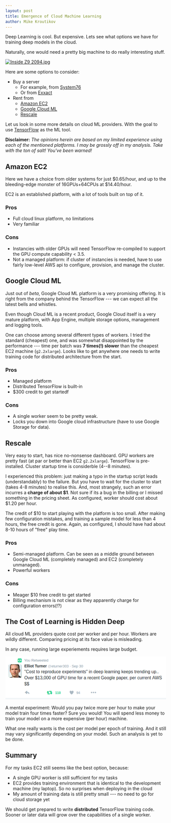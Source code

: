 ```yaml
---
layout: post
title: Emergence of Cloud Machine Learning
author: Mike Kroutikov
---
```


Deep Learning is cool. But expensive.
Lets see what options we have for training deep models in the cloud. 

Naturally, one would need a pretty big machine to do really interesting stuff.

<p><a href="https://commons.wikimedia.org/wiki/File:Inside_Z9_2094.jpg#/media/File:Inside_Z9_2094.jpg"><img src="https://upload.wikimedia.org/wikipedia/commons/6/6d/Inside_Z9_2094.jpg" alt="Inside Z9 2094.jpg" height="480" width="384"></a></p>

Here are some options to consider:

* Buy a server
    - For example, from [System76](https://system76.com/desktops/silverback)
    - Or from [Exxact](http://exxactcorp.com/deep-learning-overview.php)
* Rent from
    - [Amazon EC2](https://aws.amazon.com/ec2/instance-types/)
    - [Google Cloud ML](https://cloud.google.com/products/machine-learning/)
    - [Rescale](http://www.rescale.com/pricing/)

Let us look in some more details on cloud ML providers. With the goal to use [TensorFlow](https://www.tensorflow.org/) as the ML tool.

**Disclaimer:** *The opinions herein are based on my limited experience using each of the mentioned platforms. 
I may be grossly off in my analysis. Take with the ton of salt! You've been warned!*

## Amazon EC2
Here we have a choice from older systems for just $0.65/hour, and up to the bleeding-edge monster of 16GPUs+64CPUs at $14.40/hour.

EC2 is an established platform, with a lot of tools built on top of it.

### Pros

* Full cloud linux platform, no limitations
* Very familiar

### Cons

* Instancies with older GPUs will need TensorFlow re-compiled to support the GPU compute capability < 3.5.
* Not a managed platform: if cluster of instancies is needed, have to use fairly low-level AWS api to configure, provision, and manage the cluster.

## Google Cloud ML
Just out of *beta*, Google Cloud ML platform is a very promising offering. It is right from the company behind the TensorFlow --- we can expect all the latest bells and whistles.

Even though Cloud ML is a recent product, Google Cloud itself is a very mature platform, with App Engine, multiple storage options, management and logging tools.

One can choose among several different types of workers. I tried the standard (cheapest) one, and was somewhat disappointed by the performance --- time per batch was **7 times(!) slower** than the cheapest EC2 machine (`g2.2xlarge`). Looks like to get anywhere one needs to write training code for distributed architecture from the start.

### Pros

* Managed platform
* Distributed TensorFlow is built-in
* $300 credit to get startedf

### Cons

* A single worker seem to be pretty weak. 
* Locks you down into Google cloud infrastructure (have to use Google Storage for data).

## Rescale
Very easy to start, has nice no-nonsense dashboard. GPU workers are pretty fast (at par or better than EC2 `g2.2xlarge`).
TensorFlow is pre-installed. Cluster startup time is considerble (4--8 minutes). 

I experienced this problem: just making a typo in the startup script leads (understandably)
to the failure. But you have to wait for the cluster to start (takes 4-8 minutes) to realise this. 
And, most strangely, such an error incurres a **charge of about $1**. Not sure if its a bug in the billing or I missed something in the pricing sheet. As configured, worker should cost about $1.20 per hour.

The credit of $10 to start playing with the platform is too small. After making few configuration mistakes, 
and training a sample model for less than 4 hours, the free credit is gone. 
Again, as configured, I should have had about 8-10 hours of "free" play time.

### Pros

* Semi-managed platform. Can be seen as a middle ground between Google Cloud ML (completely managed) and EC2 (completely unmanaged).
* Powerful workers

### Cons

* Meager $10 free credit to get started
* Billing mechanism is not clear as they apparently charge for configuration errors(!?)

## The Cost of Learning is Hidden Deep
All cloud ML providers quote cost per worker and per hour. Workers are wildly different. Comparing pricing at its face value is misleading.

In any case, running large experiements requires large budget.

<p><a href="https://twitter.com/eturner303/status/781891060695916545"><img src="../images/deep-cost.png"></a></p>

A mental experiment:
Would you pay twice more per hour to make your model train four times faster? Sure you would! You will spend less 
money to train your model on a more expensive (per hour) machine.

What one really wants is the cost per model per epoch of training. And it still may vary significantly depending on your model. Such an analysis is yet to be done.

## Summary

For my tasks EC2 still seems like the best option, because:

* A single GPU worker is still sufficient for my tasks
* EC2 provides training environment that is identical to the development machine (my laptop). 
  So no surprises when deploying in the cloud
* My amount of training data is still pretty small --- no need to go for cloud storage yet

We should get prepared to write **distributed** TensorFlow training code. Sooner or later data will grow over the capabilities of a single worker.
